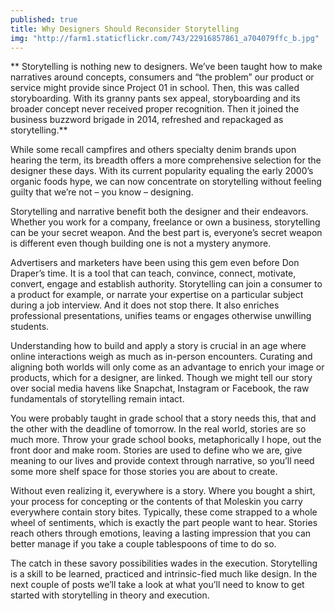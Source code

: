 ```yaml
---
published: true
title: Why Designers Should Reconsider Storytelling 
img: "http://farm1.staticflickr.com/743/22916857861_a704079ffc_b.jpg"
---
```

** Storytelling is nothing new to designers. We’ve been taught how to make narratives around concepts, consumers and “the problem” our product or service might provide since Project 01 in school. Then, this was called storyboarding. With its granny pants sex appeal, storyboarding and its broader concept never received proper recognition. Then it joined the business buzzword brigade in 2014, refreshed and repackaged as storytelling.** 

While some recall campfires and others specialty denim brands upon hearing the term, its breadth offers a more comprehensive selection for the designer these days. With its current popularity equaling the early 2000’s organic foods hype, we can now concentrate on storytelling without feeling guilty that we’re not – you know – designing.  

Storytelling and narrative benefit both the designer and their endeavors. Whether you work for a company, freelance or own a business, storytelling can be your secret weapon. And the best part is, everyone’s secret weapon is different even though building one is not a mystery anymore.

Advertisers and marketers have been using this gem even before Don Draper’s time. It is a tool that can teach, convince, connect, motivate, convert, engage and establish authority. Storytelling can join a consumer to a product for example, or narrate your expertise on a particular subject during a job interview. And it does not stop there. It also enriches professional presentations, unifies teams or engages otherwise unwilling students. 

Understanding how to build and apply a story is crucial in an age where online interactions weigh as much as in-person encounters. Curating and aligning both worlds will only come as an advantage to enrich your image or products, which for a designer, are linked. Though we might tell our story over social media havens like Snapchat, Instagram or Facebook, the raw fundamentals of storytelling remain intact. 

You were probably taught in grade school that a story needs this, that and the other with the deadline of tomorrow. In the real world, stories are so much more. Throw your grade school books, metaphorically I hope, out the front door and make room. Stories are used to define who we are, give meaning to our lives and provide context through narrative, so you’ll need some more shelf space for those stories you are about to create. 

Without even realizing it, everywhere is a story. Where you bought a shirt, your process for concepting or the contents of that Moleskin you carry everywhere contain story bites. Typically, these come strapped to a whole wheel of sentiments, which is exactly the part people want to hear. Stories reach others through emotions, leaving a lasting impression that you can better manage if you take a couple tablespoons of time to do so. 

The catch in these savory possibilities wades in the execution. Storytelling is a skill to be learned, practiced and intrinsic-fied much like design. In the next couple of posts we’ll take a look at what you’ll need to know to get started with storytelling in theory and execution. 
